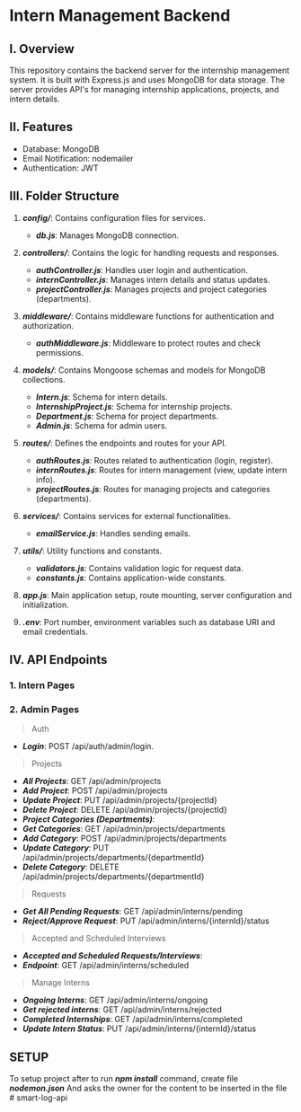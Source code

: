 
# Intern Management Backend

## I. Overview

 This repository contains the backend server for the internship management system. It is built with Express.js and uses MongoDB for data storage. The server provides API's for managing internship applications, projects, and intern details.

## II. Features

- Database: MongoDB
- Email Notification: nodemailer
- Authentication: JWT

## III. Folder Structure

1. ***config/***: Contains configuration files for services.
   - ***db.js***: Manages MongoDB connection.

2. ***controllers/***: Contains the logic for handling requests and responses.
    - ***authController.js***: Handles user login and authentication.
    - ***internController.js***: Manages intern details and status updates.
    - ***projectController.js***: Manages projects and project categories (departments).
3. ***middleware/***: Contains middleware functions for authentication and authorization.
    - ***authMiddleware.js***: Middleware to protect routes and check permissions.

4. ***models/***: Contains Mongoose schemas and models for MongoDB collections.
    - ***Intern.js***: Schema for intern details.
    - ***InternshipProject.js***: Schema for internship projects.
    - ***Department.js***: Schema for project departments.
    - ***Admin.js***: Schema for admin users.

5. ***routes/***: Defines the endpoints and routes for your API.
    - ***authRoutes.js***: Routes related to authentication (login, register).
    - ***internRoutes.js***: Routes for intern management (view, update intern info).
    - ***projectRoutes.js***: Routes for managing projects and categories (departments).
1. ***services/***: Contains services for external functionalities.
    - ***emailService.js***: Handles sending emails.

1. ***utils/***: Utility functions and constants.
    - ***validators.js***: Contains validation logic for request data.
    - ***constants.js***: Contains application-wide constants.

2. ***app.js***: Main application setup, route mounting, server configuration and initialization.

3. ***.env***: Port number, environment variables such as database URI and email credentials.

## IV. API Endpoints

### 1. Intern Pages

### 2. Admin Pages

> Auth

- ***Login***: POST /api/auth/admin/login.

> Projects

- ***All Projects***: GET /api/admin/projects
- ***Add Project***: POST /api/admin/projects
- ***Update Project***: PUT /api/admin/projects/{projectId}
- ***Delete Project***: DELETE /api/admin/projects/{projectId}
- ***Project Categories (Departments)***:
- ***Get Categories***: GET /api/admin/projects/departments
- ***Add Category***: POST /api/admin/projects/departments
- ***Update Category***: PUT /api/admin/projects/departments/{departmentId}
- ***Delete Category***: DELETE /api/admin/projects/departments/{departmentId}

> Requests

- ***Get All Pending Requests***: GET /api/admin/interns/pending
- ***Reject/Approve Request***: PUT /api/admin/interns/{internId}/status

> Accepted and Scheduled Interviews

- ***Accepted and Scheduled Requests/Interviews***:
- ***Endpoint***: GET /api/admin/interns/scheduled

> Manage Interns

- ***Ongoing Interns***: GET /api/admin/interns/ongoing
- ***Get rejected interns***: GET /api/admin/interns/rejected
- ***Completed Internships***: GET /api/admin/interns/completed
- ***Update Intern Status***: PUT /api/admin/interns/{internId}/status

## SETUP
 To setup project after to run ***npm install*** command, create file ***nodemon.json*** And asks the owner for the content to be inserted in the file #   s m a r t - l o g - a p i  
 